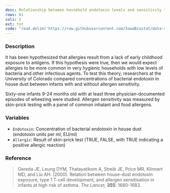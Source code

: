 ```yaml
---
desc: Relationship between household endotoxin levels and sensitivity to allergens
rows: 61
cols: 2
ext: txt
code: "read.delim('https://raw.githubusercontent.com/IowaBiostat/data-sets/main/allergen/allergen.txt')"
---
```


### Description

It has been hypothesized that allergies result from a lack of early childhood exposure to antigens. If this hypothesis were true, then we would expect allergies to be more common in very hygienic households with low levels of bacteria and other infectious agents. To test this theory, researchers at the University of Colorado compared concentrations of bacterial endotoxin in house dust between infants with and without allergen sensitivity.

Sixty-one infants 9-24 months old with at least three physician-documented episodes of wheezing were studied.  Allergen sensitivity was measured by skin-prick testing with a panel of common inhalant and food allergens.

### Variables

* `Endotoxin`: Concentration of bacterial endotoxin in house dust (endotoxin units per ml, EU/ml)
* `Allergic`: Result of skin-prick test (TRUE, FALSE, with TRUE indicating a positive allergic reaction)

### Reference

> Gereda JE, Leung DYM, Thatayatikom A, Streib JE, Price MR, Klinnert MD, and Liu AH. (2000). Relation between house-dust endotoxin exposure, type 1 T-cell development, and allergen sensitisation in infants at high risk of asthma.  *The Lancet*, **355**: 1680-1683.
